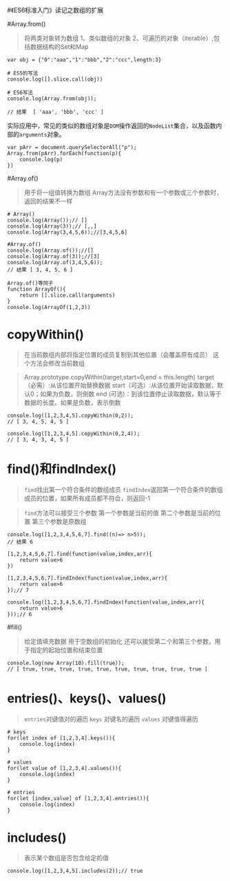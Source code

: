 #《ES6标准入门》读记之数组的扩展

#Array.from()
> 将两类对象转为数组
1、类似数组的对象
2、可遍历的对象（iterable）,包括数据结构的Set和Map

```
var obj = {"0":"aaa","1":"bbb","2":"ccc",length:3}

# ES5的写法
console.log([].slice.call(obj))

# ES6写法
console.log(Array.from(obj));

// 结果  [ 'aaa', 'bbb', 'ccc' ]
```
实际应用中，常见的类似的数组对象是`DOM`操作返回的`NodeList`集合，以及函数内部的`arguments`对象。
```
var pArr = document.querySelectorAll("p");
Array.from(pArr).forEach(function(p){
	console.log(p)
})
```

#Array.of()
> 用于将一组值转换为数组
Array方法没有参数和有一个参数或三个参数时，返回的结果不一样

```
# Array()
console.log(Array());// []
console.log(Array(3));// [,,]
console.log(Array(3,4,5,6));//[3,4,5,6]

#Array.of()
console.log(Array.of());//[]
console.log(Array.of(3));//[3]
console.log(Array.of(3,4,5,6));
// 结果 [ 3, 4, 5, 6 ]
```
```
Array.of()等同于
function ArrayOf(){
	return [].slice.call(arguments)
}
console.log(ArrayOf(1,2,3))
```
# copyWithin()
> 在当前数组内部将指定位置的成员复制到其他位置（会覆盖原有成员）
这个方法会修改当前数组

> Array.prototype.copyWithin(target,start=0,end = this.length)
target（必需）:从该位置开始替换数据
start（可选）:从该位置开始读取数据，默认0；如果为负数，则倒数
end (可选)：到该位置停止读取数据，默认等于数据的长度。如果是负数，表示倒数

```
console.log([1,2,3,4,5].copyWithin(0,2));
// [ 3, 4, 5, 4, 5 ]

console.log([1,2,3,4,5].copyWithin(0,2,4));
// [ 3, 4, 3, 4, 5 ]
```
# find()和findIndex()
> `find`找出第一个符合条件的数组成员
`findIndex`返回第一个符合条件的数组成员的位置，如果所有成员都不符合，则返回-1

> `find`方法可以接受三个参数
第一个参数是当前的值
第二个参数是当前的位置
第三个参数是原数组

```
console.log([1,2,3,4,5,6,7].find((n)=> n>5));
// 结果 6

[1,2,3,4,5,6,7].find(function(value,index,arr){
	return value>6
})

[1,2,3,4,5,6,7].findIndex(function(value,index,arr){
	return value>6
});// 7

console.log([1,2,3,4,5,6,7].findIndex(function(value,index,arr){
	return value>6
}));// 6
```
#fill()
> 给定值填充数据
用于空数组的初始化
还可以接受第二个和第三个参数，用于指定的起始位置和结束位置

```
console.log(new Array(10).fill(true));
// [ true, true, true, true, true, true, true, true, true, true ]
```
# entries()、keys()、values()
> `entries`对键值对的遍历
`keys`       对键名的遍历
`values`      对键值得遍历

```
# keys
for(let index of [1,2,3,4].keys()){
	console.log(index)
}
```
```
# values
for(let value of [1,2,3,4].values()){
	console.log(index)
}
```
```
# entries
for(let [index,value] of [1,2,3,4].entries()){
	console.log(index)
}
```
# includes()
> 表示某个数组是否包含给定的值

```
console.log([1,2,3,4,5].includes(2));// true
```